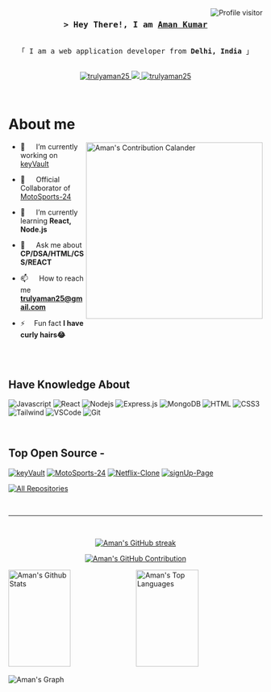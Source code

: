 <a href="https://komarev.com/ghpvc/?username=trulyaman25">
  <img align="right" src="https://komarev.com/ghpvc/?username=trulyaman25&label=Visitors&color=0e75b6&style=flat" alt="Profile visitor" />
</a>


<!-- Intro  -->
<h3 align="center">
        <samp>&gt; Hey There!, I am
                <b><a target="_blank" href="https://trulyaman25.com">Aman Kumar</a></b>
        </samp>
</h3>


<p align="center"> 
  <samp>
    <br>
    「 I am a web application developer from <b>Delhi, India</b> 」
    <br>
    <br>
  </samp>
</p>

<p align="center">
 <!-- <a href="" target="blank">
  <img src="https://img.shields.io/badge/Website-DC143C?style=for-the-badge&logo=medium&logoColor=white" alt="trulyaman25" />
 </a> -->
 <a href="https://linkedin.com/in/amankumar25" target="_blank">
  <img src="https://img.shields.io/badge/LinkedIn-0077B5?style=for-the-badge&logo=linkedin&logoColor=white" alt="trulyaman25"/>
 </a>
 <!-- <a href="https://dev.to/trulyaman25" target="_blank">
  <img src="https://img.shields.io/badge/dev.to-0A0A0A?style=for-the-badge&logo=dev.to&logoColor=white" alt="trulyaman25" />
 </a> -->
 <a href="https://twitter.com/therealaman25" target="_blank">
  <img src="https://img.shields.io/badge/Twitter-1DA1F2?style=for-the-badge&logo=twitter&logoColor=white" />
 </a>
 <a href="https://instagram.com/amanwhoooo" target="_blank">
  <img src="https://img.shields.io/badge/Instagram-fe4164?style=for-the-badge&logo=instagram&logoColor=white" alt="trulyaman25" />
 </a> 
 <!-- <a href="https://facebook.com/trulyaman25.dev" target="_blank">
  <img src="https://img.shields.io/badge/Facebook-20BEFF?&style=for-the-badge&logo=facebook&logoColor=white" alt="trulyaman25"  />
</a>  -->
</p>
<br />

<!-- About Section -->
 # About me
 
<p>
 <img align="right" width="350" src="https://ssr-contributions-svg.vercel.app/_/trulyaman25?chart=3dbar&gap=0.6&scale=2&gradient=true&animation=wave&animation_duration=10&format=svg&weeks=10&theme=yellow_wine&widget_size=medium&dark=true" alt="Aman's Contribution Calander" />

  - 🔭 &emsp; I’m currently working on [keyVault](https://github.com/trulyaman25/keyVault)

  - 👯 &emsp; Official Collaborator of [MotoSports-24](https://github.com/trulyaman25/MotoSports-24)

  - 🌱 &emsp; I’m currently learning **React, Node.js**

  - 💬 &emsp; Ask me about **CP/DSA/HTML/CSS/REACT**

  - 📫 &emsp; How to reach me **trulyaman25@gmail.com**

  - ⚡&emsp; Fun fact **I have curly hairs😂**
</p>

<br/>
<br/>

## Have Knowledge About

![Javascript](https://img.shields.io/badge/Javascript-F0DB4F?style=for-the-badge&labelColor=black&logo=javascript&logoColor=F0DB4F)
![React](https://img.shields.io/badge/-React-61DBFB?style=for-the-badge&labelColor=black&logo=react&logoColor=61DBFB)
![Nodejs](https://img.shields.io/badge/Nodejs-3C873A?style=for-the-badge&labelColor=black&logo=node.js&logoColor=3C873A)
![Express.js](https://img.shields.io/badge/Express.js-000000?style=for-the-badge&logo=express&logoColor=white)
![MongoDB](https://img.shields.io/badge/MongoDB-4EA94B?style=for-the-badge&logo=mongodb&logoColor=white)
![HTML](https://img.shields.io/badge/HTML5-E34F26?style=for-the-badge&logo=html5&logoColor=white)
![CSS3](https://img.shields.io/badge/CSS3-1572B6?style=for-the-badge&logo=css3&logoColor=white)
![Tailwind](https://img.shields.io/badge/Tailwind_CSS-092749?style=for-the-badge&logo=tailwindcss&logoColor=06B6D4&labelColor=000000)
![VSCode](https://img.shields.io/badge/Visual_Studio-0078d7?style=for-the-badge&logo=visual%20studio&logoColor=white)
![Git](https://img.shields.io/badge/Git-F05032?style=for-the-badge&logo=git&logoColor=white)

<br/>

## Top Open Source -
[![keyVault](https://github-readme-stats.vercel.app/api/pin/?username=trulyaman25&repo=keyVault&border_color=7F3FBF&bg_color=0D1117&title_color=C9D1D9&text_color=8B949E&icon_color=7F3FBF)](https://github.com/trulyaman25/keyVault)
[![MotoSports-24](https://github-readme-stats.vercel.app/api/pin/?username=trulyaman25&repo=MotoSports-24&border_color=7F3FBF&bg_color=0D1117&title_color=C9D1D9&text_color=8B949E&icon_color=7F3FBF)](https://github.com/trulyaman25/MotoSports-24)
[![Netflix-Clone](https://github-readme-stats.vercel.app/api/pin/?username=trulyaman25&repo=Netflix-Clone&border_color=7F3FBF&bg_color=0D1117&title_color=C9D1D9&text_color=8B949E&icon_color=7F3FBF)](https://github.com/trulyaman25/Netflix-Clone)
[![signUp-Page](https://github-readme-stats.vercel.app/api/pin/?username=trulyaman25&repo=signUp-Page&border_color=7F3FBF&bg_color=0D1117&title_color=C9D1D9&text_color=8B949E&icon_color=7F3FBF)](https://github.com/trulyaman25/signUp-Page)

<p align="left">
  <a href="https://github.com/trulyaman25?tab=repositories" target="_blank"><img alt="All Repositories" title="All Repositories" src="https://img.shields.io/badge/-All%20Repos-2962FF?style=for-the-badge&logo=koding&logoColor=white"/></a>
</p>

<br/>
<hr/>
<br/>

<p align="center">
  <a href="https://github.com/trulyaman25">
    <img src="https://github-readme-streak-stats.herokuapp.com/?user=trulyaman25&theme=radical&border=7F3FBF&background=0D1117" alt="Aman's GitHub streak"/>
  </a>
</p>

<p align="center">
  <a href="https://github.com/trulyaman25">
    <img src="https://github-profile-summary-cards.vercel.app/api/cards/profile-details?username=trulyaman25&theme=radical" alt="Aman's GitHub Contribution"/>
  </a>
</p>



<a> 
    <a href="https://github.com/trulyaman25"><img alt="Aman's Github Stats" src="https://denvercoder1-github-readme-stats.vercel.app/api?username=trulyaman25&show_icons=true&count_private=true&theme=react&border_color=7F3FBF&bg_color=0D1117&title_color=F85D7F&icon_color=F8D866" height="192px" width="49.5%"/></a>
  <a href="https://github.com/trulyaman25"><img alt="Aman's Top Languages" src="https://denvercoder1-github-readme-stats.vercel.app/api/top-langs/?username=trulyaman25&langs_count=8&layout=compact&theme=react&border_color=7F3FBF&bg_color=0D1117&title_color=F85D7F&icon_color=F8D866" height="192px" width="49.5%"/></a>
  <br/>
</a>


![Aman's Graph](https://github-readme-activity-graph.vercel.app/graph?username=trulyaman25&custom_title=Aman%20GitHub%20Activity%20Graph&bg_color=0D1117&color=7F3FBF&line=7F3FBF&point=7F3FBF&area_color=FFFFFF&title_color=FFFFFF&area=true)
